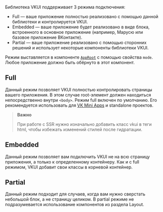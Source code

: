 Библиотека VKUI поддерживает 3 режима подключения:

- Full — ваше приложение полностью реализовано с помощью данной библиотеки и контролируется VKUI.
- Embedded — ваше приложение будет реализовано в виде блока, встроенного в основное приложение (например, Марусю или базовое приложение ВКонтакте).
- Partial — ваше приложение реализовано с помощью сторонних решений и использует некоторые компоненты библиотеки VKUI.

Режим выставляется в компоненте [`AppRoot`](https://vkcom.github.io/VKUI/#/AppRoot) с помощью свойства `mode`. Любое приложение должно быть обёрнуто в этот компонент.

## Full

Данный режим позволяет VKUI полностью контролировать страницы вашего приложения.
В этом случае root-элемент должен находиться непосредственно внутри `<body>`.
Режим full включен по умолчанию. Его рекомендуется использовать для [VK Mini Apps](https://vk.com/miniapps) и standalone проектов.

> **Важно**
>
> При работе с SSR нужно изначально добавить класс vkui в теги html, чтобы избежать изменений стилей после гидратации.

## Embedded

Данный режим позволяет вам подключить VKUI не на всю страницу приложения, а только к определенному контейнеру.
Как и с full режимом, VKUI добавит свои классы в корневой контейнер.

## Partial

Данный режим подходит для случаев, когда вам нужно сверстать небольшой блок, а не страницу целиком. В partial режиме не
подразумевается использование компонентов из раздела Layout.
